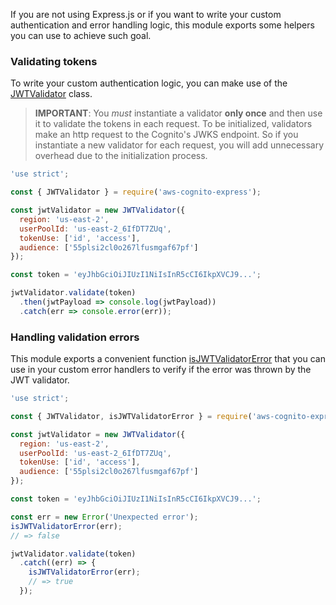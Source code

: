 If you are not using Express.js or if you want to write your custom authentication and error handling logic, this module 
exports some helpers you can use to achieve such goal.

### Validating tokens

To write your custom authentication logic, you can make use of the [JWTValidator](JWTValidator.html) class.

> **IMPORTANT**: You *must* instantiate a validator **only once** and then use it to validate the tokens in each request.
To be initialized, validators make an http request to the Cognito's JWKS endpoint. So if you instantiate a new validator
for each request, you will add unnecessary overhead due to the initialization process.

```javascript
'use strict';

const { JWTValidator } = require('aws-cognito-express');

const jwtValidator = new JWTValidator({
  region: 'us-east-2',
  userPoolId: 'us-east-2_6IfDT7ZUq',
  tokenUse: ['id', 'access'],
  audience: ['55plsi2cl0o267lfusmgaf67pf']
});

const token = 'eyJhbGciOiJIUzI1NiIsInR5cCI6IkpXVCJ9...';

jwtValidator.validate(token)
  .then(jwtPayload => console.log(jwtPayload))
  .catch(err => console.error(err));
```

### Handling validation errors

This module exports a convenient function [isJWTValidatorError](global.html#isJWTValidatorError) that you can use in your 
custom error handlers to verify if the error was thrown by the JWT validator.

```javascript
'use strict';

const { JWTValidator, isJWTValidatorError } = require('aws-cognito-express');

const jwtValidator = new JWTValidator({
  region: 'us-east-2',
  userPoolId: 'us-east-2_6IfDT7ZUq',
  tokenUse: ['id', 'access'],
  audience: ['55plsi2cl0o267lfusmgaf67pf']
});

const token = 'eyJhbGciOiJIUzI1NiIsInR5cCI6IkpXVCJ9...';

const err = new Error('Unexpected error');
isJWTValidatorError(err);
// => false

jwtValidator.validate(token)
  .catch((err) => {
    isJWTValidatorError(err);
    // => true
  });
```